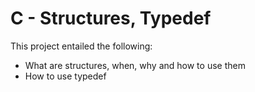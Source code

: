 # C - Structures, Typedef
This project entailed the following:

* What are structures, when, why and how to use them
* How to use typedef

